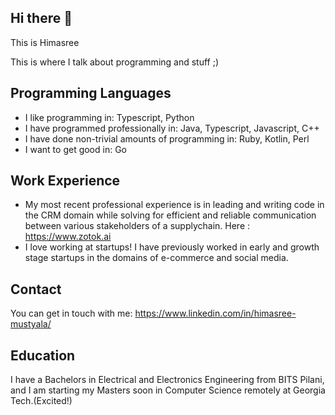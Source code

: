 ## Hi there 👋



This is Himasree

This is where I talk about programming and stuff ;)

## Programming Languages

- I like programming in: Typescript, Python
- I have programmed professionally in: Java, Typescript, Javascript, C++
- I have done non-trivial amounts of programming in: Ruby, Kotlin, Perl
- I want to get good in: Go

## Work Experience

- My most recent professional experience is in leading and writing code in the CRM domain while solving for efficient and reliable communication between various stakeholders of a supplychain. Here : https://www.zotok.ai
- I love working at startups! I have previously worked in early and growth stage startups in the domains of e-commerce and social media. 



## Contact

You can get in touch with me: https://www.linkedin.com/in/himasree-mustyala/

## Education

I have a Bachelors in Electrical and Electronics Engineering from BITS Pilani, and I am starting my Masters soon in Computer Science remotely at Georgia Tech.(Excited!)



